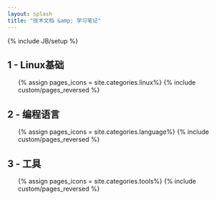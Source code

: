 ```yaml
---
layout: splash
title: "技术文档 &amp; 学习笔记"
---
```

{% include JB/setup %}

## 1 - Linux基础

<ul class="thumbnails">
  {% assign pages_icons = site.categories.linux%}
  {% include custom/pages_reversed %}
</ul>

## 2 - 编程语言 

<ul class="thumbnails">
  {% assign pages_icons = site.categories.language%}
  {% include custom/pages_reversed %}
</ul>

## 3 - 工具

<ul class="thumbnails">
  {% assign pages_icons = site.categories.tools%}
  {% include custom/pages_reversed %}
</ul>

